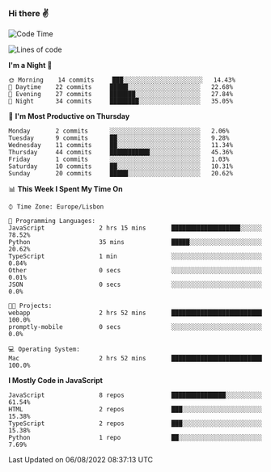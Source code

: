 ### Hi there :v:

<!--
**eusebioaddsilva/eusebioaddsilva** is a ✨ _special_ ✨ repository because its `README.md` (this file) appears on your GitHub profile.

<!--START_SECTION:waka-->
![Code Time](http://img.shields.io/badge/Code%20Time-6%20hrs%2012%20mins-blue)

![Lines of code](https://img.shields.io/badge/From%20Hello%20World%20I%27ve%20Written-644%20Thousand%20lines%20of%20code-blue)

**I'm a Night 🦉** 

```text
🌞 Morning    14 commits     ███░░░░░░░░░░░░░░░░░░░░░░   14.43% 
🌆 Daytime    22 commits     █████░░░░░░░░░░░░░░░░░░░░   22.68% 
🌃 Evening    27 commits     ███████░░░░░░░░░░░░░░░░░░   27.84% 
🌙 Night      34 commits     ████████░░░░░░░░░░░░░░░░░   35.05%

```
📅 **I'm Most Productive on Thursday** 

```text
Monday       2 commits      ░░░░░░░░░░░░░░░░░░░░░░░░░   2.06% 
Tuesday      9 commits      ██░░░░░░░░░░░░░░░░░░░░░░░   9.28% 
Wednesday    11 commits     ██░░░░░░░░░░░░░░░░░░░░░░░   11.34% 
Thursday     44 commits     ███████████░░░░░░░░░░░░░░   45.36% 
Friday       1 commits      ░░░░░░░░░░░░░░░░░░░░░░░░░   1.03% 
Saturday     10 commits     ██░░░░░░░░░░░░░░░░░░░░░░░   10.31% 
Sunday       20 commits     █████░░░░░░░░░░░░░░░░░░░░   20.62%

```


📊 **This Week I Spent My Time On** 

```text
⌚︎ Time Zone: Europe/Lisbon

💬 Programming Languages: 
JavaScript               2 hrs 15 mins       ███████████████████░░░░░░   78.52% 
Python                   35 mins             █████░░░░░░░░░░░░░░░░░░░░   20.62% 
TypeScript               1 min               ░░░░░░░░░░░░░░░░░░░░░░░░░   0.84% 
Other                    0 secs              ░░░░░░░░░░░░░░░░░░░░░░░░░   0.01% 
JSON                     0 secs              ░░░░░░░░░░░░░░░░░░░░░░░░░   0.0%

🐱‍💻 Projects: 
webapp                   2 hrs 52 mins       █████████████████████████   100.0% 
promptly-mobile          0 secs              ░░░░░░░░░░░░░░░░░░░░░░░░░   0.0%

💻 Operating System: 
Mac                      2 hrs 52 mins       █████████████████████████   100.0%

```

**I Mostly Code in JavaScript** 

```text
JavaScript               8 repos             ███████████████░░░░░░░░░░   61.54% 
HTML                     2 repos             ███░░░░░░░░░░░░░░░░░░░░░░   15.38% 
TypeScript               2 repos             ███░░░░░░░░░░░░░░░░░░░░░░   15.38% 
Python                   1 repo              ██░░░░░░░░░░░░░░░░░░░░░░░   7.69%

```



 Last Updated on 06/08/2022 08:37:13 UTC
<!--END_SECTION:waka-->
